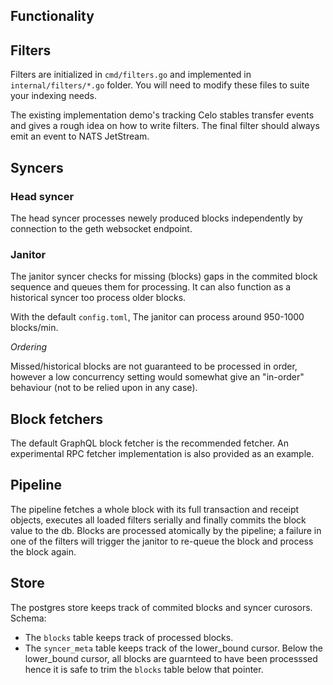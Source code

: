 ## Functionality

## Filters

Filters are initialized in `cmd/filters.go` and implemented in `internal/filters/*.go` folder. You will need to modify these files to suite your indexing needs.

The existing implementation demo's tracking Celo stables transfer events and gives a rough idea on how to write filters. The final filter should always emit an event to NATS JetStream.

## Syncers

### Head syncer

The head syncer processes newely produced blocks independently by connection to the geth websocket endpoint.

### Janitor

The janitor syncer checks for missing (blocks) gaps in the commited block sequence and queues them for processing. It can also function as a historical syncer too process older blocks.

With the default `config.toml`, The janitor can process around 950-1000 blocks/min.

_Ordering_

Missed/historical blocks are not guaranteed to be processed in order, however a low concurrency setting would somewhat give an "in-order" behaviour (not to be relied upon in any case).

## Block fetchers

The default GraphQL block fetcher is the recommended fetcher. An experimental RPC fetcher implementation is also provided as an example.

## Pipeline

The pipeline fetches a whole block with its full transaction and receipt objects, executes all loaded filters serially and finally commits the block value to the db. Blocks are processed atomically by the pipeline; a failure in one of the filters will trigger the janitor to re-queue the block and process the block again.

## Store

The postgres store keeps track of commited blocks and syncer curosors. Schema:

- The `blocks` table keeps track of processed blocks.
- The `syncer_meta` table keeps track of the lower_bound cursor. Below the lower_bound cursor, all blocks are guarnteed to have been processsed hence it is safe to trim the `blocks` table below that pointer.
